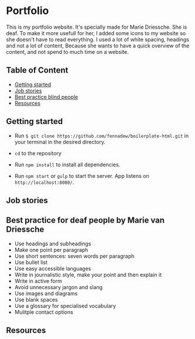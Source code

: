 # Portfolio
This is my portfolio website. It's specially made for Marie Driessche. She is deaf. To make it more usefull for her, I added some icons to my website so she doesn't have to read everything. I used a lot of white spacing, headings and not a lot of content, Because she wants to have a quick overview of the content, and not spend to much time on a website.


## Table of Content
- [Getting started](#getting-started)
- [Job stories](#job-stories)
- [Best practice blind people](#best-practice-blind-people )
- [Resources](#resources)


## Getting started
* Run `$ git clone https://github.com/fennadew/boilerplate-html.git` in your terminal in the desired directory.

* `cd` to the repository

* Run `npm install` to install all dependencies.

* Run `npm start` or `gulp` to start the server.
App listens on `http://localhost:8080/`.


## Job stories



## Best practice for deaf people by Marie van Driessche
* Use headings and subheadings
* Make one point per paragraph
* Use short sentences: seven words per paragraph
* Use bullet list
* Use easy accessible languages
* Write in journalistic style, make your point and then explain it
* Write in active form
* Avoid unnecessary jargon and slang
* Use images and diagrams
* Use blank spaces
* Use a glossary for specialised vocabulary 
* Mulitple contact options 


## Resources
[presentation deaf people]: https://interaction18.ixda.org/program/talk-designing-for-deaf-people--for-everyone-actually-van-driessche-marie/
